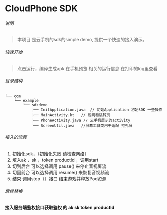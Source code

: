 



# CloudPhone SDK

###### 说明

> 本项目 是云手机的sdk的simple demo, 提供一个快速的接入演示。


###### 快速开始
> 点击运行，编译生成apk 在手机预览
> 相关的运行信息 在打印的log里查看


###### 目录结构

```
└── com
    └── example
        └── sdkdemo
            ├── InitApplication.java  // 初始Application 初始SDK 一些操作
            ├── MainActivity.kt   // 说明和跳转页
            ├── PhoneActivity.java // 云手机展示的activity
            └── ScreenUtil.java   //屏幕工具类用于适配 挖孔屏
```

###### 接入的流程

1. 初始化sdk，（初始化失败 请检查网络）
2. 填入ak ，sk ，token productId ，调用start
3. 切到后台 可以选择调用 pause() 来停止音视屏流
4. 切回前台 可以选择调用 resume() 来恢复音视频流
5. 结束 调用stop（）接口 结束游戏并释放Pod资源

###### 后续替换

**接入服务端鉴权接口获取鉴权 的 ak sk token productId**




